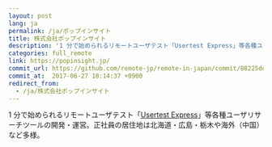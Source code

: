 ```yaml
---
layout: post
lang: ja
permalink: /ja/ポップインサイト
title: 株式会社ポップインサイト
description: '1 分で始められるリモートユーザテスト「Usertest Express」等各種ユーザリサーチツールの開発・運営。正社員の居住地は北海道・広島・栃木や海外（中国）など多様。'
categories: full_remote
link: https://popinsight.jp/
commit_url: https://github.com/remote-jp/remote-in-japan/commit/88225de1232b84bad8993b2decff2ebbef803354
commit_at:  2017-06-27 18:14:37 +0900
redirect_from:
  - /ja/株式会社ポップインサイト
---
```


<p>1 分で始められるリモートユーザテスト「<a href="https://usertesting.jp/express">Usertest Express</a>」等各種ユーザリサーチツールの開発・運営。正社員の居住地は北海道・広島・栃木や海外（中国）など多様。</p>
